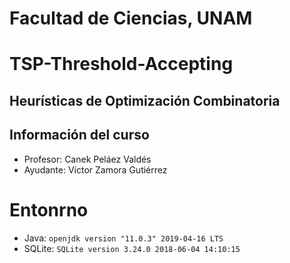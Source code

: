 # Facultad de Ciencias, UNAM


# TSP-Threshold-Accepting
## Heurísticas de Optimización Combinatoria


## Información del curso

* Profesor: Canek Peláez Valdés
* Ayudante: Víctor Zamora Gutiérrez

# Entonrno
* Java: `openjdk version "11.0.3" 2019-04-16 LTS`
* SQLite: `SQLite version 3.24.0 2018-06-04 14:10:15`